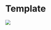 # Template

[<img src="https://discordapp.com/api/guilds/440055845552914433/widget.png" align="center">](https://discord.gg/MFzeztS)
